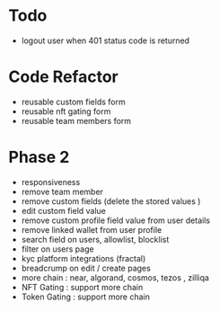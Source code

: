 # Todo

-   logout user when 401 status code is returned

# Code Refactor

-   reusable custom fields form
-   reusable nft gating form
-   reusable team members form

# Phase 2

-   responsiveness
-   remove team member
-   remove custom fields (delete the stored values )
-   edit custom field value
-   remove custom profile field value from user details
-   remove linked wallet from user profile
-   search field on users, allowlist, blocklist
-   filter on users page
-   kyc platform integrations (fractal)
-   breadcrump on edit / create pages
-   more chain : near, algorand, cosmos, tezos , zilliqa
-   NFT Gating : support more chain
-   Token Gating : support more chain
